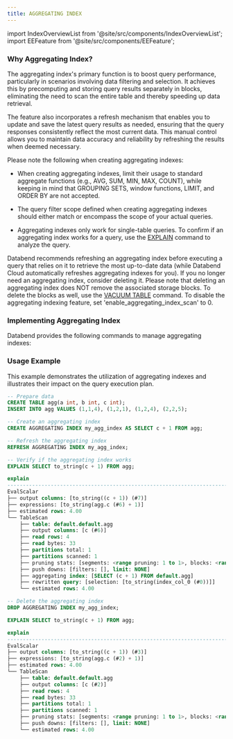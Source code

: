 ```yaml
---
title: AGGREGATING INDEX
---
```

import IndexOverviewList from '@site/src/components/IndexOverviewList';
import EEFeature from '@site/src/components/EEFeature';

<EEFeature featureName='AGGREGATING INDEX'/>

### Why Aggregating Index?

The aggregating index's primary function is to boost query performance, particularly in scenarios involving data filtering and selection. It achieves this by precomputing and storing query results separately in blocks, eliminating the need to scan the entire table and thereby speeding up data retrieval.

The feature also incorporates a refresh mechanism that enables you to update and save the latest query results as needed, ensuring that the query responses consistently reflect the most current data. This manual control allows you to maintain data accuracy and reliability by refreshing the results when deemed necessary.

Please note the following when creating aggregating indexes:

- When creating aggregating indexes, limit their usage to standard aggregate functions (e.g., AVG, SUM, MIN, MAX, COUNT), while keeping in mind that GROUPING SETS, window functions, LIMIT, and ORDER BY are not accepted.

- The query filter scope defined when creating aggregating indexes should either match or encompass the scope of your actual queries.

- Aggregating indexes only work for single-table queries. To confirm if an aggregating index works for a query, use the [EXPLAIN](../../90-explain-cmds/explain.md) command to analyze the query.

Databend recommends refreshing an aggregating index before executing a query that relies on it to retrieve the most up-to-date data (while Databend Cloud automatically refreshes aggregating indexes for you). If you no longer need an aggregating index, consider deleting it. Please note that deleting an aggregating index does NOT remove the associated storage blocks. To delete the blocks as well, use the [VACUUM TABLE](../20-table/91-vacuum-table.md) command. To disable the aggregating indexing feature, set 'enable_aggregating_index_scan' to 0.

### Implementing Aggregating Index

Databend provides the following commands to manage aggregating indexes:

<IndexOverviewList />

### Usage Example

This example demonstrates the utilization of aggregating indexes and illustrates their impact on the query execution plan.

```sql
-- Prepare data
CREATE TABLE agg(a int, b int, c int);
INSERT INTO agg VALUES (1,1,4), (1,2,1), (1,2,4), (2,2,5);

-- Create an aggregating index
CREATE AGGREGATING INDEX my_agg_index AS SELECT c + 1 FROM agg;

-- Refresh the aggregating index
REFRESH AGGREGATING INDEX my_agg_index;

-- Verify if the aggregating index works
EXPLAIN SELECT to_string(c + 1) FROM agg;

explain                                                                                                           |
------------------------------------------------------------------------------------------------------------------+
EvalScalar                                                                                                        |
├── output columns: [to_string((c + 1)) (#7)]                                                                     |
├── expressions: [to_string(agg.c (#6) + 1)]                                                                      |
├── estimated rows: 4.00                                                                                          |
└── TableScan                                                                                                     |
    ├── table: default.default.agg                                                                                |
    ├── output columns: [c (#6)]                                                                                  |
    ├── read rows: 4                                                                                              |
    ├── read bytes: 33                                                                                            |
    ├── partitions total: 1                                                                                       |
    ├── partitions scanned: 1                                                                                     |
    ├── pruning stats: [segments: <range pruning: 1 to 1>, blocks: <range pruning: 1 to 1, bloom pruning: 0 to 0>]|
    ├── push downs: [filters: [], limit: NONE]                                                                    |
    ├── aggregating index: [SELECT (c + 1) FROM default.agg]                                                      |
    ├── rewritten query: [selection: [to_string(index_col_0 (#0))]]                                               |
    └── estimated rows: 4.00                                                                                      |

-- Delete the aggregating index
DROP AGGREGATING INDEX my_agg_index;

EXPLAIN SELECT to_string(c + 1) FROM agg;

explain                                                                                                           |
------------------------------------------------------------------------------------------------------------------+
EvalScalar                                                                                                        |
├── output columns: [to_string((c + 1)) (#3)]                                                                     |
├── expressions: [to_string(agg.c (#2) + 1)]                                                                      |
├── estimated rows: 4.00                                                                                          |
└── TableScan                                                                                                     |
    ├── table: default.default.agg                                                                                |
    ├── output columns: [c (#2)]                                                                                  |
    ├── read rows: 4                                                                                              |
    ├── read bytes: 33                                                                                            |
    ├── partitions total: 1                                                                                       |
    ├── partitions scanned: 1                                                                                     |
    ├── pruning stats: [segments: <range pruning: 1 to 1>, blocks: <range pruning: 1 to 1, bloom pruning: 0 to 0>]|
    ├── push downs: [filters: [], limit: NONE]                                                                    |
    └── estimated rows: 4.00                                                                                      |
```